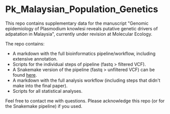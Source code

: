 # Pk_Malaysian_Population_Genetics

This repo contains supplementary data for the manuscript "Genomic epidemiology of Plasmodium knowlesi reveals putative genetic drivers of adpatation in Malaysia", currently under revision at Molecular Ecology.

The repo contains:
- A markdown with the full bioinformatics pipeline/workflow, including extensive annotation.
- Scripts for the individual steps of pipeline (fastq > filtered VCF). 
- A Snakemake version of the pipeline (fastq > unfiltered VCF) can be found [here](https://github.com/JacobAFW/Variant_Calling_Pipeline).
- A markdown with the full analysis workflow (including steps that didn't make into the final paper).
- Scripts for all statistical analyses. 

Feel free to contact me with questions.
Please acknowledge this repo (or for the Snakemake pipeline) if you used.
